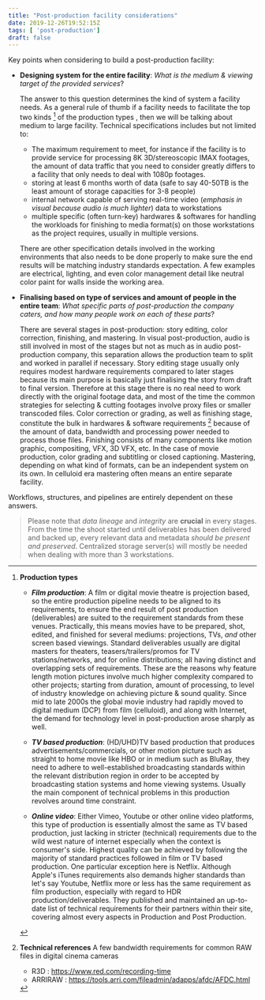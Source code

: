 ```yaml
---
title: "Post-production facility considerations"
date: 2019-12-26T19:52:15Z
tags: [ 'post-production']
draft: false
---
```


Key points when considering to build a post-production facility:

- **Designing system for the entire facility**: _What is the medium & viewing target of the provided services_?

    The answer to this question determines the kind of system a facility needs.
    As a general rule of thumb if a facility needs to facilitate the top two kinds [^note] of the production types , then we will be talking about medium to large facility. Technical specifications includes but not limited to:
    - The maximum requirement to meet, for instance if the facility is to provide service for processing 8K 3D/stereoscopic IMAX footages, the amount of data traffic that you need to consider greatly differs to a facility that only needs to deal with 1080p footages.
    - storing at least 6 months worth of data (safe to say 40-50TB is the least amount of storage capacities for 3-8 people)
    - internal network capable of serving real-time video (_emphasis in visual because audio is much lighter_) data to workstations
    - multiple specific (often turn-key) hardwares & softwares for handling the workloads for finishing to media format(s) on those workstations as the project requires, usually in multiple versions.

    There are other specification details involved in the working environments that also needs to be done properly to make sure the end results will be matching industry standards expectation.
    A few examples are electrical, lighting, and even color management detail like neutral color paint for walls inside the working area.

- **Finalising based on type of services and amount of people in the entire team**: _What specific parts of post-production the company caters, and how many people work on each of these parts_?

    There are several stages in post-production: story editing, color correction, finishing, and mastering. In visual post-production, audio is still involved in most of the stages but not as much as in audio post-production company, this separation allows the production team to split and worked in parallel if necessary.
    Story editing stage usually only requires modest hardware requirements compared to later stages because its main purpose is basically just finalising the story from draft to final version. Therefore at this stage there is no real need to work directly with the original footage data, and most of the time the common strategies for selecting & cutting footages involve proxy files or smaller transcoded files.
    Color correction or grading, as well as finishing stage, constitute the bulk in hardwares & software requirements [^bandwidth] because of the amount of data, bandwidth and processing power needed to process those files.
    Finishing consists of many components like motion graphic, compositing, VFX, 3D VFX, etc. In the case of movie production, color grading and subtitling or closed captioning.
    Mastering, depending on what kind of formats, can be an independent system on its own. In celluloid era mastering often means an entire separate facility.

Workflows, structures, and pipelines are entirely dependent on these answers.

> Please note that _data lineage_ and _integrity_ are **crucial** in every stages. From the time the shoot started until deliverables has been delivered and backed up, every relevant data and metadata _should be present and preserved_. Centralized storage server(s) will mostly be needed when dealing with more than 3 workstations.



[^note]: **Production types**

    - **_Film production_**: A film or digital movie theatre is projection based, so the entire production pipeline needs to be aligned to its requirements, to ensure the end result of post production (deliverables) are suited to the requirement standards from these venues. Practically, this means movies have to be prepared, shot, edited, and finished for several mediums: projections, TVs, _and_ other screen based viewings. Standard deliverables usually are digital masters for theaters, teasers/trailers/promos for TV stations/networks, and for online distributions; all having distinct and overlapping sets of requirements.
    These are the reasons why feature length motion pictures involve much higher complexity compared to other projects; starting from duration, amount of processing, to level of industry knowledge on achieving picture & sound quality.
    Since mid to late 2000s the global movie industry had rapidly moved to digital medium (DCP) from film (celluloid), and along with Internet, the demand for technology level in post-production arose sharply as well.

    - **_TV based production_**: (HD/UHD)TV based production that produces advertisements/commercials, or other motion picture such as straight to home movie like HBO or in medium such as BluRay, they need to adhere to well-established broadcasting standards within the relevant distribution region in order to be accepted by broadcasting station systems and home viewing systems. Usually the main component of technical problems in this production revolves around time constraint.

    - **_Online video_**: Either Vimeo, Youtube or other online video platforms, this type of production is essentially almost the same as TV based production, just lacking in stricter (technical) requirements due to the wild west nature of internet especially when the context is consumer's side. Highest quality can be achieved by following the majority of standard practices followed in film or TV based production.
    One particular exception here is Netflix. Although Apple's iTunes requirements also demands higher standards than let's say Youtube, Netflix more or less has the same requirement as film production, especially with regard to HDR production/deliverables. They published and maintained an up-to-date list of technical requirements for their partners within their site, covering almost every aspects in Production and Post Production.


[^bandwidth]: **Technical references**
    A few bandwidth requirements for common RAW files in digital cinema cameras
    * R3D : https://www.red.com/recording-time
    * ARRIRAW : https://tools.arri.com/fileadmin/adapps/afdc/AFDC.html
